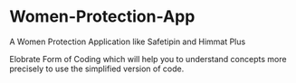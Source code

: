 # Women-Protection-App
A Women Protection Application like Safetipin and Himmat Plus


Elobrate Form of Coding which will help you to understand concepts more precisely to use the simplified version of code.
